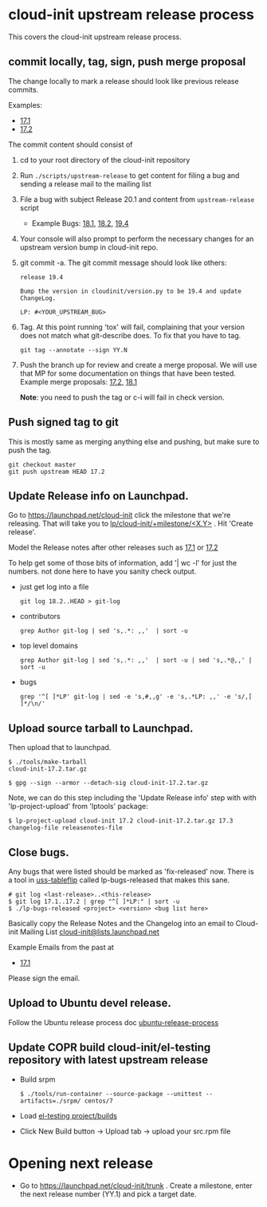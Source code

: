 # cloud-init upstream release process

This covers the cloud-init upstream release process.

## commit locally, tag, sign, push merge proposal
The change locally to mark a release should look like previous release
commits.

Examples:

 * [17.1](https://git.launchpad.net/cloud-init/commit/?id=17.1)
 * [17.2](https://git.launchpad.net/cloud-init/commit/?id=17.1)

The commit content should consist of

 1. cd to your root directory of the cloud-init repository
 2. Run `./scripts/upstream-release` to get content for filing a bug and
    sending a release mail  to the mailing list
 3. File a bug with subject Release 20.1 and content from `upstream-release`
    script

    * Example Bugs: [18.1](https://pad.lv/1751145), [18.2](https://bugs.launchpad.net/bugs/1759318), [19.4](https://pad.lv/1851428)

 4. Your console will also prompt to perform the necessary changes for an
    upstream version bump in cloud-init repo.
 5. git commit -a.  The git commit message should look like others:

        release 19.4

        Bump the version in cloudinit/version.py to be 19.4 and update ChangeLog.

        LP: #<YOUR_UPSTREAM_BUG>
 6. Tag.  At this point running 'tox' will fail, complaining that your
    version does not match what git-describe does.  To fix that you
    have to tag.

        git tag --annotate --sign YY.N

 7. Push the branch up for review and create a merge proposal.  We will
    use that MP for some documentation on things that have been tested.
    Example merge proposals:
    [17.2](https://code.launchpad.net/~smoser/cloud-init/+git/cloud-init/+merge/335233),
    [18.1](https://code.launchpad.net/~smoser/cloud-init/+git/cloud-init/+merge/338588)

    **Note**: you need to push the tag or c-i will fail in check version.

## Push signed tag to git
This is mostly same as merging anything else and pushing, but make sure
to push the tag.

    git checkout master
    git push upstream HEAD 17.2

## Update Release info on Launchpad.
Go to https://launchpad.net/cloud-init click the milestone that we're
releasing.  That will take you to
[lp/cloud-init/+milestone/<X.Y>](http://launchpad.net/cloud-init/+milestone/17.2)
.  Hit 'Create release'.

 Model the Release notes after other releases such as
 [17.1](https://launchpad.net/cloud-init/+milestone/17.1/) or
 [17.2](https://launchpad.net/cloud-init/+milestone/17.2)

To help get some of those bits of information, add '| wc -l' for just
the numbers. not done here to have you sanity check output.

  * just get log into a file

        git log 18.2..HEAD > git-log

  * contributors

        grep Author git-log | sed 's,.*: ,,'  | sort -u

  * top level domains

        grep Author git-log | sed 's,.*: ,,'  | sort -u | sed 's,.*@,,' | sort -u

  * bugs

        grep '^[ ]*LP' git-log | sed -e 's,#,,g' -e 's,.*LP: ,,' -e 's/,[ ]*/\n/'


## Upload source tarball to Launchpad.
Then upload that to launchpad.

    $ ./tools/make-tarball
    cloud-init-17.2.tar.gz

    $ gpg --sign --armor --detach-sig cloud-init-17.2.tar.gz


Note, we can do this step including the 'Update Release info' step with
with 'lp-project-upload' from 'lptools' package:


    $ lp-project-upload cloud-init 17.2 cloud-init-17.2.tar.gz 17.3 changelog-file releasenotes-file


## Close bugs.
Any bugs that were listed should be marked as 'fix-released' now.
There is a tool in
[uss-tableflip](https://github.com/CanonicalLtd/uss-tableflip) called
lp-bugs-released that makes this sane.

    # git log <last-release>..<this-release>
    $ git log 17.1..17.2 | grep "^[ ]*LP:" | sort -u
    $ ./lp-bugs-released <project> <version> <bug list here>

Basically copy the Release Notes and the Changelog into an email to
Cloud-init Mailing List <cloud-init@lists.launchpad.net>

Example Emails from the past at

 * [17.1](https://lists.launchpad.net/cloud-init/msg00106.html)

Please sign the email.


## Upload to Ubuntu devel release.
Follow the Ubuntu release process doc [ubuntu-release-process](https://gist.github.com/smoser/6391b854e6a80475aac473bba4ef0310#file-ubuntu-release-process-md)

## Update COPR build cloud-init/el-testing repository with latest upstream release
 * Build srpm

       $ ./tools/run-container --source-package --unittest --artifacts=./srpm/ centos/7

 * Load [el-testing project/builds](https://copr.fedorainfracloud.org/coprs/g/cloud-init/el-testing/builds/)
 * Click New Build button -> Upload tab -> upload your src.rpm file


# Opening next release

  * Go to https://launchpad.net/cloud-init/trunk . Create a milestone,
    enter the next release number (YY.1) and pick a target date.
